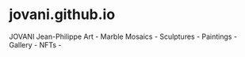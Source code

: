 # jovani.github.io
JOVANI Jean-Philippe Art - Marble Mosaics - Sculptures - Paintings - Gallery - NFTs  -


